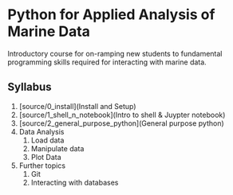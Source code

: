 # Python for Applied Analysis of Marine Data 

Introductory course for on-ramping new students to fundamental programming skills required for interacting with marine data.  

## Syllabus

1. [source/0_install](Install and Setup)
1. [source/1_shell_n_notebook](Intro to shell & Juypter notebook)
1. [source/2_general_purpose_python](General purpose python)
1. Data Analysis
	1. Load data
	1. Manipulate data
	1.  Plot Data
1. Further topics
	1. Git
	1. Interacting with databases
